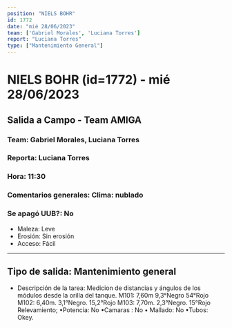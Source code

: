 ```yaml
---
position: "NIELS BOHR"
id: 1772
date: "mié 28/06/2023"
team: ['Gabriel Morales', 'Luciana Torres']
report: "Luciana Torres"
type: ["Mantenimiento General"]
---
```


# NIELS BOHR (id=1772) - mié 28/06/2023
## Salida a Campo - Team AMIGA
### Team: Gabriel Morales, Luciana Torres
### Reporta: Luciana Torres
### Hora: 11:30
### Comentarios generales: Clima: nublado 
### Se apagó UUB?: No 
- Maleza: Leve
- Erosión: Sin erosión
- Acceso: Fácil
---------
## Tipo de salida: Mantenimiento general
   - Descripción de la tarea: Medicion de distancias y ángulos de los módulos desde la orilla del tanque. 
M101: 7,60m 9,3°Negro 54°Rojo
M102: 6,40m. 3,1°Negro.  15,2°Rojo 
M103: 7,70m.  2,3°Negro. 15°Rojo 
Relevamiento; 
•Potencia: No
•Camaras : No
• Mallado: No 
•Tubos: Okey.
